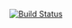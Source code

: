 [![Build Status](https://travis-ci.com/DejanHinic/eco-soaps.svg?branch=master)](https://travis-ci.com/DejanHinic/eco-soaps)